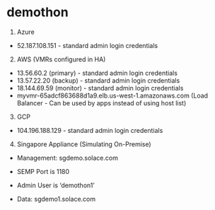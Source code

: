 # demothon
1.	Azure
* 52.187.108.151 - standard admin login credentials
2.	AWS
(VMRs configured in HA)
* 13.56.60.2 (primary) - standard admin login credentials
* 13.57.22.20 (backup) - standard admin login credentials
* 18.144.69.59 (monitor) - standard admin login credentials
* myvmr-65adcf863688d1a9.elb.us-west-1.amazonaws.com (Load Balancer - Can be used by apps instead of using host list)

3.	GCP
* 104.196.188.129 - standard admin login credentials

4.	Singapore Appliance (Simulating On-Premise)
* Management: sgdemo.solace.com
* SEMP Port is 1180
* Admin User is ‘demothon1’

* Data: sgdemo1.solace.com
